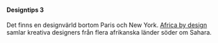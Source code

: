 #### Designtips 3

Det finns en designvärld bortom Paris och New York. [Africa by design](https://www.africabydesign.org/) samlar kreativa designers från flera afrikanska länder söder om Sahara.
